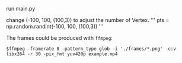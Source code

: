 run main.py

change (-100, 100, (100,3)) to adjust the number of Vertex.
'''
pts = np.random.randint(-100, 100, (100,3))
'''

The frames could be produced with `ffmpeg`:
```
$ffmpeg -framerate 8 -pattern_type glob -i './frames/*.png' -c:v libx264 -r 30 -pix_fmt yuv420p example.mp4
```


